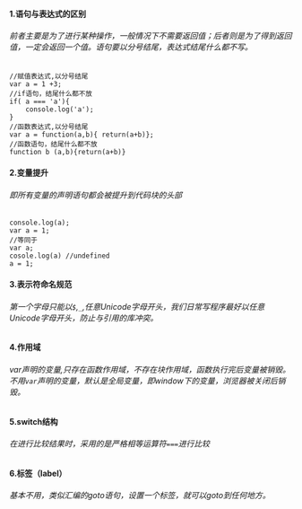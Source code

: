 #### 1.语句与表达式的区别
###### 前者主要是为了进行某种操作，一般情况下不需要返回值；后者则是为了得到返回值，一定会返回一个值。语句要以分号结尾，表达式结尾什么都不写。
```
//赋值表达式,以分号结尾
var a = 1 +3;
//if语句，结尾什么都不放
if( a === 'a'){
	console.log('a');
}
//函数表达式,以分号结尾
var a = function(a,b){ return(a+b)};
//函数语句，结尾什么都不放
function b (a,b){return(a+b)}
```
#### 2.变量提升
###### 即所有变量的声明语句都会被提升到代码块的头部
```
console.log(a);
var a = 1;
//等同于
var a;
cosole.log(a) //undefined
a = 1;
```
#### 3.表示符命名规范
###### 第一个字母只能以`$`,`_`,任意Unicode字母开头，我们日常写程序最好以任意Unicode字母开头，防止与引用的库冲突。
#### 4.作用域
###### var声明的变量,只存在函数作用域，不存在块作用域，函数执行完后变量被销毁。不用`var`声明的变量，默认是全局变量，即window下的变量，浏览器被关闭后销毁。
#### 5.switch结构
###### 在进行比较结果时，采用的是严格相等运算符`===`进行比较
#### 6.标签（label）
###### 基本不用，类似汇编的goto语句，设置一个标签，就可以goto到任何地方。

